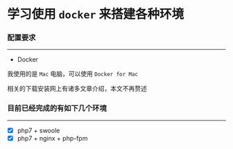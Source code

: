 # 学习使用 `docker` 来搭建各种环境

### 配置要求
--- 

* Docker

我使用的是 `Mac` 电脑，可以使用 `Docker for Mac`

相关的下载安装网上有诸多文章介绍，本文不再赘述

### 目前已经完成的有如下几个环境
--- 

- [x] php7 + swoole
- [x] php7 + nginx + php-fpm
